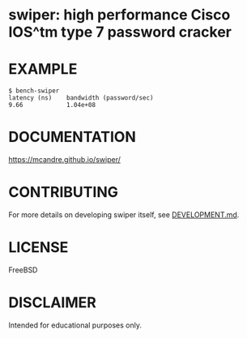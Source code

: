 # swiper: high performance Cisco IOS^tm type 7 password cracker

# EXAMPLE

```console
$ bench-swiper
latency (ns)    bandwidth (password/sec)
9.66            1.04e+08
```

# DOCUMENTATION

https://mcandre.github.io/swiper/

# CONTRIBUTING

For more details on developing swiper itself, see [DEVELOPMENT.md](DEVELOPMENT.md).

# LICENSE

FreeBSD

# DISCLAIMER

Intended for educational purposes only.
